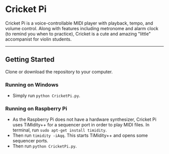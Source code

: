 # Cricket Pi
Cricket Pi is a voice-controllable MIDI player with playback, tempo, and volume control. Along with features including metronome and alarm clock (to remind you when to practice), Cricket is a cute and amazing "little" accompanist for violin students. 

---

## Getting Started

Clone or download the repository to your computer.

### Running on Windows
* Simply run `python CricketPi.py`.

### Running on Raspberry Pi
* As the Raspberry Pi does not have a hardware synthesizer, Cricket Pi uses TiMidity++ for a sequencer port in order to play MIDI files. In terminal, run `sudo apt-get install timidity`.
* Then run `timidity -iAqq`. This starts TiMidity++ and opens some sequencer ports.
* Then run `python CricketPi.py`.
